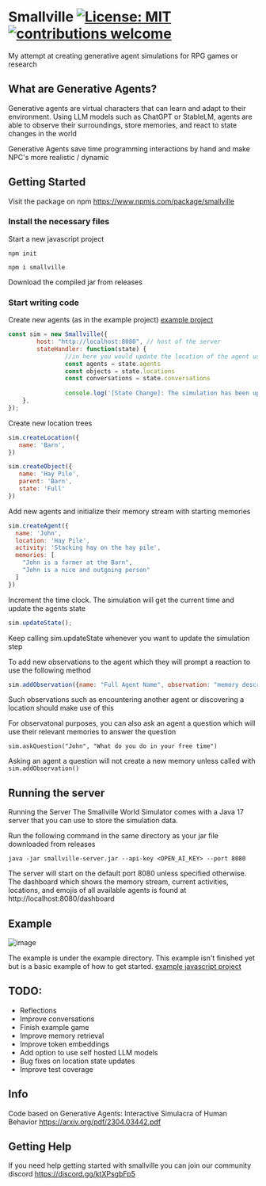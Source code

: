 # Smallville [![License: MIT](https://img.shields.io/badge/License-MIT-blue.svg)]([https://opensource.org/licenses/MIT](https://github.com/nickm980/towny/blob/main/LICENSE)) [![contributions welcome](https://img.shields.io/badge/contributions-welcome-brightgreen.svg?style=flat)](https://github.com/nickm980/smallville/issues)

My attempt at creating generative agent simulations for RPG games or research

## What are Generative Agents?
Generative agents are virtual characters that can learn and adapt to their environment. Using LLM models such as ChatGPT or StableLM, agents are able to observe their surroundings, store memories, and react to state changes in the world

Generative Agents save time programming interactions by hand and make NPC's more realistic / dynamic

## Getting Started
Visit the package on npm https://www.npmjs.com/package/smallville
### Install the necessary files

Start a new javascript project
```
npm init
```

```
npm i smallville
```
Download the compiled jar from releases

### Start writing code
Create new agents (as in the example project) [example project](/example/javascript/smallville.js)
```javascript
const sim = new Smallville({
        host: "http://localhost:8080", // host of the server
        stateHandler: function(state) {
                //in here you would update the location of the agent using your own pathfinding algorithm
                const agents = state.agents
                const objects = state.locations
                const conversations = state.conversations
                
                console.log('[State Change]: The simulation has been updated')
    },
});

```
Create new location trees
```javascript
sim.createLocation({
   name: 'Barn',
})

sim.createObject({
   name: 'Hay Pile',
   parent: 'Barn',
   state: 'Full'  
})
```

Add new agents and initialize their memory stream with starting memories
```javascript
sim.createAgent({
  name: 'John',
  location: 'Hay Pile',
  activity: 'Stacking hay on the hay pile',
  memories: [
    "John is a farmer at the Barn",
    "John is a nice and outgoing person"
  ]
})
```
Increment the time clock. The simulation will get the current time and update the agents state
```javascript
sim.updateState();
```
Keep calling sim.updateState whenever you want to update the simulation step

To add new observations to the agent which they will prompt a reaction to use the following method
```javascript
sim.addObservation({name: "Full Agent Name", observation: "memory description", reactable: true})
```
Such observations such as encountering another agent or discovering a location should make use of this

For observatonal purposes, you can also ask an agent a question which will use their relevant memories to answer the question
```
sim.askQuestion("John", "What do you do in your free time")
```

Asking an agent a question will not create a new memory unless called with `sim.addObservation()`

## Running the server
Running the Server
The Smallville World Simulator comes with a Java 17 server that you can use to store the simulation data. 

Run the following command in the same directory as your jar file downloaded from releases
```
java -jar smallville-server.jar --api-key <OPEN_AI_KEY> --port 8080
```
The server will start on the default port 8080 unless specified otherwise. The dashboard which shows the memory stream, current activities, locations, and emojis of all available agents is found at http://localhost:8080/dashboard

## Example
![image](https://user-images.githubusercontent.com/81270095/233894690-97aedf01-7b20-4c8d-a48c-e234fdc0f4bf.png)

The example is under the example directory. This example isn't finished yet but is a basic example of how to get started.
[example javascript project](/example)

## TODO:
- Reflections
- Improve conversations
- Finish example game
- Improve memory retrieval
- Improve token embeddings
- Add option to use self hosted LLM models
- Bug fixes on location state updates
- Improve test coverage

## Info
Code based on Generative Agents: Interactive Simulacra of Human Behavior https://arxiv.org/pdf/2304.03442.pdf

## Getting Help
If you need help getting started with smallville you can join our community discord https://discord.gg/ktXPsgbFp5
